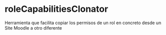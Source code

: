 # roleCapabilitiesClonator
Herramienta que facilita copiar los permisos de un rol en concreto desde un Site Moodle a otro diferente

